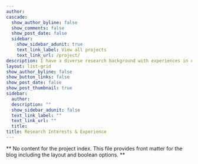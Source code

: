 ```yaml
---
author:
cascade:
  show_author_byline: false
  show_comments: false
  show_post_date: false
  sidebar:
    show_sidebar_adunit: true
    text_link_label: View all projects
    text_link_url: /project/
description: I have a diverse research background with experiences in chemistry, biochemistry, scientific communication, biosecurity, agricultural nutrient cycling, disaster preparedness, cancer epidemiology, and infectious disease epidemiology. My research interests lie at the intersection of infectious disease epidemiology, epidemic preparedness, and community health. I am interested in utilizing data science, bioinformatics, spatial analyses, and advanced epidemiological methods to translate data into something useful for and actionable to public health. While at University of Washington, my research has involved implementing advanced biostatistical and epidemiological analyses, learning the whole genome sequencing pipeline to perform bioinformatic analyses of viral and bacterial sequences, and forging pathways to increase community healthcare access.
layout: list-grid
show_author_byline: false
show_button_links: false
show_post_date: false
show_post_thumbnail: true
sidebar:
  author: 
  description: ""
  show_sidebar_adunit: false
  text_link_label: ""
  text_link_url: ""
  title: 
title: Research Interests & Experience
---
```


** No content for the project index. This file provides front matter for the blog including the layout and boolean options. **
